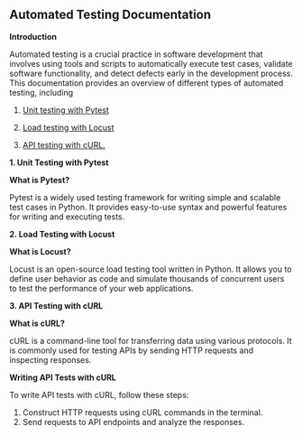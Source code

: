 ## Automated Testing Documentation

**Introduction**

Automated testing is a crucial practice in software development that involves using tools and scripts to automatically execute test cases, validate software functionality, and detect defects early in the development process. This documentation provides an overview of different types of automated testing, including

1. [Unit testing with Pytest](Automated-Testing-Pytest)

2. [Load testing with Locust](Automated-Load-Testing)

3. [API testing with cURL.](Curl-sh)

**1. Unit Testing with Pytest**

**What is Pytest?**

Pytest is a widely used testing framework for writing simple and scalable test cases in Python. It provides easy-to-use syntax and powerful features for writing and executing tests.

**2. Load Testing with Locust**

**What is Locust?**

Locust is an open-source load testing tool written in Python. It allows you to define user behavior as code and simulate thousands of concurrent users to test the performance of your web applications.

**3. API Testing with cURL**

**What is cURL?**

cURL is a command-line tool for transferring data using various protocols. It is commonly used for testing APIs by sending HTTP requests and inspecting responses.

**Writing API Tests with cURL**

To write API tests with cURL, follow these steps:

1. Construct HTTP requests using cURL commands in the terminal.
2. Send requests to API endpoints and analyze the responses.
